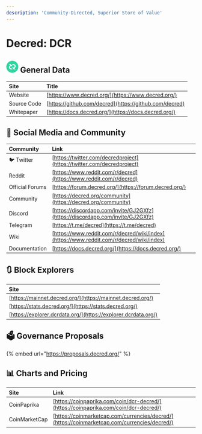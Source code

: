 ```yaml
---
description: 'Community-Directed, Superior Store of Value'
---
```


# Decred: DCR

## ![](../../.gitbook/assets/dcr.png) General Data

| Site | Title |
| :--- | :--- |
| Website | [https://www.decred.org/](https://www.decred.org/) |
| Source Code | [https://github.com/decred](https://github.com/decred) |
| Whitepaper | [https://docs.decred.org/](https://docs.decred.org/) |

## 🙋 Social Media and Community

| Community | Link |
| :--- | :--- |
| 🐦 Twitter | [https://twitter.com/decredproject](https://twitter.com/decredproject) |
| Reddit | [https://www.reddit.com/r/decred](https://www.reddit.com/r/decred) |
| Official Forums | [https://forum.decred.org/](https://forum.decred.org/) |
| Community | [https://decred.org/community](https://decred.org/community) |
| Discord | [https://discordapp.com/invite/GJ2GXfz](https://discordapp.com/invite/GJ2GXfz) |
| Telegram | [https://t.me/decred](https://t.me/decred) |
| Wiki | [https://www.reddit.com/r/decred/wiki/index](https://www.reddit.com/r/decred/wiki/index) |
| Documentation | [https://docs.decred.org/](https://docs.decred.org/) |

## 🔃 Block Explorers

| Site |
| :--- |
| [https://mainnet.decred.org/](https://mainnet.decred.org/) |
| [https://stats.decred.org/](https://stats.decred.org/) |
| [https://explorer.dcrdata.org/](https://explorer.dcrdata.org/) |

## 🗳 Governance Proposals

{% embed url="https://proposals.decred.org/" %}

## 📊 Charts and Pricing

| Site | Link |
| :--- | :--- |
| CoinPaprika | [https://coinpaprika.com/coin/dcr-decred/](https://coinpaprika.com/coin/dcr-decred/) |
| CoinMarketCap | [https://coinmarketcap.com/currencies/decred/](https://coinmarketcap.com/currencies/decred/) |


